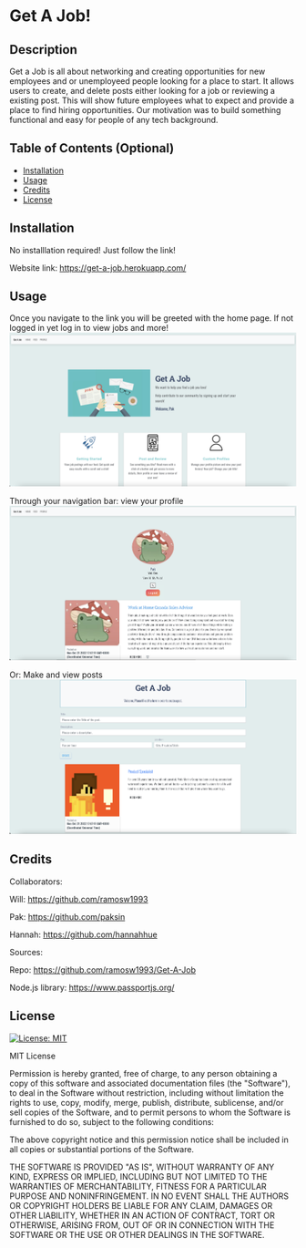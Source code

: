 # Get A Job!

## Description

Get a Job is all about networking and creating opportunities for new employees and or unemployeed people looking for a place to start. It allows users to create, and delete posts either looking for a job or reviewing a existing post. This will show future employees what to expect and provide a place to find hiring opportunities. Our motivation was to build something functional and easy for people of any tech background.

## Table of Contents (Optional)

- [Installation](#installation)
- [Usage](#usage)
- [Credits](#credits)
- [License](#license)

## Installation

No installlation required! Just follow the link!

Website link: https://get-a-job.herokuapp.com/

## Usage

Once you navigate to the link you will be greeted with the home page.
If not logged in yet log in to view jobs and more!
![alt text](/public/imgs/homepg.png)

Through your navigation bar:
view your profile
![alt text](/public/imgs/profilepg.png)

Or:
Make and view posts
![alt text](/public/imgs/feedpg.png)

## Credits

Collaborators:

Will: https://github.com/ramosw1993

Pak: https://github.com/paksin

Hannah: https://github.com/hannahhue

Sources:

Repo: https://github.com/ramosw1993/Get-A-Job

Node.js library: https://www.passportjs.org/

## License

[![License: MIT](https://img.shields.io/badge/License-MIT-yellow.svg)](https://opensource.org/licenses/MIT)

MIT License

Permission is hereby granted, free of charge, to any person obtaining a copy of this software and associated documentation files (the "Software"), to deal in the Software without restriction, including without limitation the rights to use, copy, modify, merge, publish, distribute, sublicense, and/or sell copies of the Software, and to permit persons to whom the Software is furnished to do so, subject to the following conditions:

The above copyright notice and this permission notice shall be included in all copies or substantial portions of the Software.

THE SOFTWARE IS PROVIDED "AS IS", WITHOUT WARRANTY OF ANY KIND, EXPRESS OR IMPLIED, INCLUDING BUT NOT LIMITED TO THE WARRANTIES OF MERCHANTABILITY, FITNESS FOR A PARTICULAR PURPOSE AND NONINFRINGEMENT. IN NO EVENT SHALL THE AUTHORS OR COPYRIGHT HOLDERS BE LIABLE FOR ANY CLAIM, DAMAGES OR OTHER LIABILITY, WHETHER IN AN ACTION OF CONTRACT, TORT OR OTHERWISE, ARISING FROM, OUT OF OR IN CONNECTION WITH THE SOFTWARE OR THE USE OR OTHER DEALINGS IN THE SOFTWARE.
